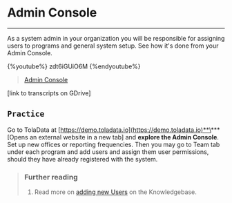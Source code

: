 # Admin Console

---

As a system admin in your organization you will be responsible for assigning users to programs and general system setup. See how it's done from your Admin Console.

{%youtube%} zdt6iGUiO6M {%endyoutube%}  
> [Admin Console](https://www.youtube.com/embed/zdt6iGUiO6M?rel=0) 

\[link to transcripts on GDrive\]

## `Practice`

Go to TolaData at [https://demo.toladata.io](https://demo.toladata.io)**\*** \[Opens an external website in a new tab\] and **explore the Admin Console**. Set up new offices or reporting frequencies. Then you may go to Team tab under each program and add users and assign them user permissions, should they have already registered with the system.

> ### Further reading
>
> 1. Read more on [adding new Users](https://help.toladata.com/4-manage-users/add-new-users.html) on the Knowledgebase.



